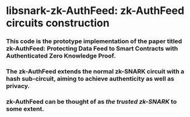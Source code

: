 libsnark-zk-AuthFeed: zk-AuthFeed circuits construction
================================================================================

### This code is the prototype implementation of the paper titled **zk-AuthFeed: Protecting Data Feed to Smart Contracts with Authenticated Zero Knowledge Proof**.

### The zk-AuthFeed extends the normal zk-SNARK circuit with a hash sub-circuit, aiming to achieve authenticity as well as privacy. 

### zk-AuthFeed can be thought of as *the trusted zk-SNARK* to some extent.
